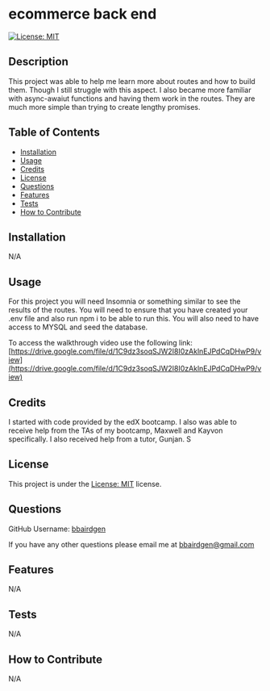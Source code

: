# ecommerce back end
[![License: MIT](https://img.shields.io/badge/License-MIT-yellow.svg)](https://opensource.org/licenses/MIT)

  ## Description
  
  This project was able to help me learn more about routes and how to build them. Though I still struggle with this aspect. I also became more familiar with async-awaiut functions and having them work in the routes. They are much more simple than trying to create lengthy promises. 
   
  ## Table of Contents 
  
  - [Installation](#installation)
  - [Usage](#usage)
  - [Credits](#credits)
  - [License](#license)
  - [Questions](#questions)
  - [Features](#features)
  - [Tests](#tests)
  - [How to Contribute](#how-to-contribute)

  
  ## Installation
  
 N/A
  
  ## Usage
  
  For this project you will need Insomnia or something similar to see the results of the routes. You will need to ensure that you have created your .env file and also run npm i to be able to run this. You will also need to have access to MYSQL and seed the database. 
  
  To access the walkthrough video use the following link: [https://drive.google.com/file/d/1C9dz3soqSJW2I8I0zAklnEJPdCqDHwP9/view](https://drive.google.com/file/d/1C9dz3soqSJW2I8I0zAklnEJPdCqDHwP9/view)
  
  ## Credits
  
  I started with code provided by the edX bootcamp. I also was able to receive help from the TAs of my bootcamp, Maxwell and Kayvon specifically. I also received help from a tutor, Gunjan. S
  
  ## License

  This project is under the [License: MIT](https://opensource.org/licenses/MIT) license.

  ## Questions

  GitHub Username: [bbairdgen](https://github.com/bbairdgen)

  If you have any other questions please email me at [bbairdgen@gmail.com](mailto:bbairdgen@gmail.com)
  
  ## Features
  
  N/A
  
  ## Tests

  N/A

  ## How to Contribute
  
  N/A